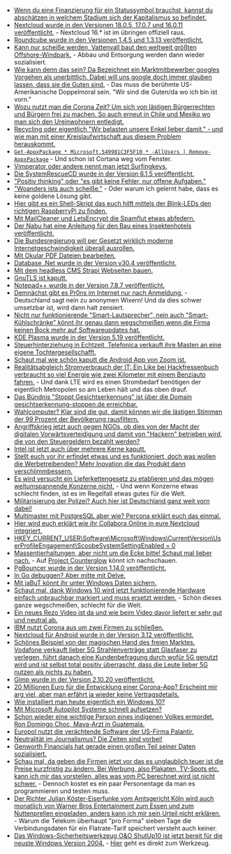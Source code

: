 * [Wenn du eine Finanzierung für ein Statussymbol brauchst, kannst du abschätzen in welchem Stadium sich der Kapitalismus so befindet.](https://www.golem.de/news/finanzierung-per-apple-card-ipads-und-macs-sollen-monatlich-abbezahlt-werden-2006-148943-rss.html)
* [Nextcloud wurde in den Versionen 18.0.5, 17.0.7 und 16.0.11 veröffentlicht.](https://nextcloud.com/blog/minor-releases-18-0-5-17-0-7-and-16-0-11-are-here-end-of-support-for-16/) - Nextcloud 16.* ist im übringen offiziell raus.
* [Roundcube wurde in den Versionen 1.4.5 und 1.3.13 veröffentlicht.](https://roundcube.net/news/2020/06/07/updates-1.4.6-and-1.3.13-released)
* [Kann nur scheiße werden, Vattenvall baut den weltweit größten Offshore-Windpark.](https://www.sonnenseite.com/de/wirtschaft/vattenfall-baut-weltweit-grten-offshore-windpark.html) - Abbau und Entsorgung werden dann wieder sozialisiert.
* [Wie kann denn das sein? Da Bezeichnet ein Marktmitbewerber googles Vorgehen als unerbittlich. Dabei will uns google doch immer glauben lassen, dass sie die Guten sind.](https://www.golem.de/news/ren-zhengfei-huawei-chef-fuer-ruecksichtloses-vorgehen-nach-googles-vorbild-2006-148954.html) - Das muss die berühmte US-Amerikanische Doppelmoral sein. "Wir sind die Guten/da wo ich bin ist vorn."
* [Wozu nutzt man die Corona Zeit? Um sich von lästigen Bürgerrechten und Bürgern frei zu machen. So auch erneut in Chile und Mexiko wo man sich den Ureinwohnern entledigt.](https://netzfrauen.org/2020/06/08/chile-9/)
* [Recycling oder eigentlich "Wir belasten unsere Enkel lieber damit." - und wie man mit einer Kreislaufwirtschaft aus diesem Problem herauskommt.](https://www.sonnenseite.com/de/wirtschaft/kreislaufwirtschaft-ein-kosystemrelevantes-update-ist-verfgbar.html)
* [`Get-AppxPackage * Microsoft.549981C3F5F10 * -AllUsers | Remove-AppxPackage`](https://www.bleepingcomputer.com/news/microsoft/how-to-uninstall-cortana-in-windows-10-2004/) - Und schon ist Cortana weg vom Fenster.
* [Vimperator oder andere nennt man jetzt Surfingkeys.](https://www.ghacks.net/2020/06/08/add-a-ton-of-keyboard-shortcuts-to-firefox-and-chrome-with-surfingkeys/)
* [Die SystemRescueCD wurde in der Version 6.1.5 veröffentlicht.](https://www.planet3dnow.de/cms/56173-systemrescuecd-6-1-5/)
* ["Positiv thinking" oder "es gibt keine Fehler, nur offene Aufgaben."](https://almad.blog/essays/no-bugs-just-todos/)
* ["Woanders ists auch scheiße."](https://www.aleksandra.codes/tech-content-consumer) - Oder warum ich gelernt habe, dass es keine goldene Lösung gibt.
* [Hier gibt es ein Shell-Skript das euch hilft mittels der Blink-LEDs den richtigen RaspberryPi zu finden.](https://opensource.com/article/20/6/find-raspberry-pi)
* [Mit MailCleaner und LetsEncrypt die Spamflut etwas abfedern.](https://opensource.com/article/20/6/secure-open-source-antispam)
* [Der Nabu hat eine Anleitung für den Bau eines Insektenhotels veröffentlicht.](https://www.nabu.de/tiere-und-pflanzen/insekten-und-spinnen/insekten-helfen/00959.html)
* [Die Bundesregierung will per Gesetzt wirklich moderne Internetgeschwindigkeit überall ausrollen.](https://netzpolitik.org/2020/so-soll-das-recht-auf-schnelle-internetanschluesse-aussehen/)
* [Mit Okular PDF Dateien bearbeiten.](https://okular.kde.org/)
* [Database .Net wurde in der Version v30.4 veröffentlicht.](https://www.postgresql.org/about/news/2043/)
* [Mit dem headless CMS Strapi Webseiten bauen.](https://strapi.io/)
* [GnuTLS ist kaputt.](https://blog.fefe.de/?ts=a02055d9)
* [Notepad++ wurde in der Version 7.8.7 veröffentlicht.](https://www.planet3dnow.de/cms/56309-notepad-7-8-7/)
* [Demnächst gibt es Pr0ns im Internet nur nach Anmeldung.](https://www.golem.de/news/jugendschutz-websperren-gegen-pornoseiten-ruecken-naeher-2006-148976.html) - Deutschland sagt nein zu anonymen Wixern! Und da dies schwer umsetzbar ist, wird dann halt zensiert.
* [Nicht nur funktionierende "Smart-Lautsprecher", nein auch "Smart-Kühlschränke" könnt ihr genau dann wegschmeißen wenn die Firma keinen Bock mehr auf Softwareupdates hat.](https://www.golem.de/news/smarte-kuehlschraenke-hersteller-verschweigen-support-dauer-2006-148974.html)
* [KDE Plasma wurde in der Version 5.19 veröffentlicht.](https://kde.org/announcements/plasma-5.19.0)
* [Steuerhinterziehung in Echtzeit, Telefonica verkauft ihre Masten an eine eigene Tochtergesellschafft.](https://www.golem.de/news/telxius-telefonica-deutschland-verkauft-ueber-10-000-mobilfunkmasten-2006-148983.html)
* [Schaut mal wie schön kaputt die Android App von Zoom ist.](https://www.kuketz-blog.de/zoom-analyse-des-datensendeverhaltens-der-android-app/)
* [Realitätsabgleich Stromverbrauch der IT: Ein Like bei Hackfressenbuch verbraucht so viel Energie wie zwei Kilometer mit einem Benziauto fahren.](https://www.heise.de/tp/features/Stromfresser-Internet-4776573.html) - Und dank LTE wird es einen Strombedarf benötigen der eigentlich Metropolen so am Leben hält und das oben drauf.
* [Das Bündnis "Stoppt Gesichtserkennung" ist über die Domain gesichtserkennung-stoppen.de erreichbar.](https://www.gesichtserkennung-stoppen.de/)
* [Wahlcomputer? Klar sind die gut, damit können wir die lästigen Stimmen der 99 Prozent der Bevölkerung rausfiltern.](https://blog.fefe.de/?ts=a01e49ad)
* [Angriffskrieg jetzt auch gegen NGOs, ob dies von der Macht der digitalen Vorwärtsverteidigung und damit von "Hackern" betrieben wird, die von den Steuergeldern bezahlt werden?](https://blog.fefe.de/?ts=a01e443a)
* [Intel ist jetzt auch über mehrere Kerne kaputt.](https://www.golem.de/news/sicherheitsluecken-sgaxe-crosstalk-und-me-luecken-in-intel-cpus-2006-149000.html)
* [Stellt euch vor ihr erfindet etwas und es funktioniert, doch was wollen die Werbetreibenden? Mehr Inovation die das Produkt dann verschlimmbessern.](https://www.golem.de/news/surface-book-3-im-test-microsofts-alleskoenner-braucht-einen-neuen-anstrich-2006-148989-3.html)
* [Es wird versucht ein Lieferkettengesetz zu etablieren und das mögen weltumspannende Konzerne nicht.](https://verfassungsblog.de/die-haftung-von-zertifizierungs-und-pruefunternehmen-als-gebotener-bestandteil-eines-effektiven-lieferkettengesetzes/) - Und wenn Konzerne etwas schlecht finden, ist es im Regelfall etwas gutes für die Welt.
* [Militarisierung der Polizei? Auch hier ist Deutschland ganz weit vorn dabei!](https://netzpolitik.org/2020/klage-gegen-geheimhaltung-von-polizeipanzern/)
* [Multimaster mit PostgreSQL aber wie? Percona erklärt euch das einmal.](https://www.percona.com/blog/2020/06/09/multi-master-replication-solutions-for-postgresql/)
* [Hier wird euch erklärt wie ihr Collabora Online in eure Nextcloud integriert.](https://nextcloud.com/blog/how-to-install-collabora-online-in-nextcloud-hub/)
* [HKEY_CURRENT_USER\Software\Microsoft\Windows\CurrentVersion\UserProfileEngagement\ScoobeSystemSettingEnabled = 0](https://www.golem.de/news/microsoft-windows-10-verwirrt-mit-pop-up-fenster-2006-149028.html)
* [Massentierhaltungen, aber nicht um die Ecke bitte! Schaut mal lieber nach.](https://netzfrauen.org/2020/06/11/animals-10/) - Auf [Project Counterglow](https://www.counterglow.org/) könnt ich nachschauen.
* [PgBouncer wurde in der Version 1.14.0 veröffentlicht.](https://www.postgresql.org/about/news/2045/)
* [In Go debuggen? Aber mitte mit Delve.](https://opensource.com/article/20/6/debug-go-delve)
* [Mit jaBuT könnt ihr unter Windows Daten sichern.](https://www.ghacks.net/2020/06/11/jabut-is-a-freeware-file-backup-program-for-windows/)
* [Schaut mal, dank Windows 10 wird jetzt funktionierende Hardware einfach unbrauchbar markiert und muss ersetzt werden.](https://www.bleepingcomputer.com/news/microsoft/windows-10-2004-dell-and-lenovo-publish-list-of-compatible-devices/) - Schön dieses ganze wegschmeißen, schlecht für die Welt.
* [Ein neues Rezo Video ist da und wie beim Video davor liefert er sehr gut und neutral ab.](https://weltnetz.tv/story/2355-verkackt-es-nicht-die-zerstoerung-der-presse)
* [IBM nutzt Corona aus um zwei Firmen zu schließen.](https://www.golem.de/news/helpdesk-ibm-aiws-feuert-80-prozent-der-beschaeftigten-in-deutschland-2006-149018.html)
* [Nextcloud für Android wurde in der Version 3.12 veröffentlicht.](https://nextcloud.com/blog/nextcloud-for-android-3-12-brings-expiration-date-for-shares-circles-support-and-over-120-other-improvements/)
* [Schönes Beispiel von der magischen Hand des freien Marktes. Vodafone verkauft lieber 5G Strahlenverträge statt Glasfaser zu verlegen, führt danach eine Kundenbefragung durch wofür 5G genutzt wird und ist selbst total positiv überrascht, dass die Leute lieber 5G nutzen als nichts zu haben.](https://www.golem.de/news/vodafone-5g-als-ersatz-fuer-langsame-dsl-leitung-2006-149035.html)
* [Gimp wurde in der Version 2.10.20 veröffentlicht.](https://www.phoronix.com/scan.php?page=news_item&px=GIMP-2.10.20-Released)
* [20 Millionen Euro für die Entwicklung einer Corona-App? Erscheint mir arg viel, aber man erfährt ja wieder keine Vertragsdetails.](https://www.golem.de/news/bundesregierung-entwicklung-von-corona-app-kostet-20-millionen-euro-2006-149033.html)
* [Wie installiert man heute eigentlich ein Windows 10?](https://4sysops.com/archives/microsoft-modern-desktop/)
* [Mit Microsoft Autopilot Systeme schnell aufsetzen?](https://docs.microsoft.com/en-us/windows/deployment/windows-autopilot/windows-autopilot)
* [Schon wieder eine wichtige Person eines indigenen Volkes ermordet. Ron Domingo Choc, Maya-Arzt in Guatemala.](https://netzfrauen.org/2020/06/11/guatemala-6/)
* [Europol nutzt die verächtende Software der US-Firma Palantir.](https://netzpolitik.org/2020/europol-nutzt-palantir/)
* [Neutralität im Journalismus? Die Zeiten sind vorbei!](https://tuxproject.de/blog/2020/06/medienkritik-in-kuerze-reicht-jetzt-auch/)
* [Genworth Financials hat gerade einen großen Teil seiner Daten sozialisiert.](https://www.bleepingcomputer.com/news/security/fortune-500-insurance-firm-genworth-discloses-data-breach/)
* [Schau mal, da geben die Firmen jetzt vor das es unglaublich teuer ist die Preise kurzfristig zu ändern. Bei Werbung, also Plakaten, TV-Spots etc. kann ich mir das vorstellen, alles was vom PC berechnet wird ist nicht schwer.](https://www.golem.de/news/netzbetreiber-mehrwertsteuersenkung-bringt-internetkunden-fast-nichts-2006-149059.html) - Dennoch kostet es ein paar Personentage da man es programmieren und testen muss.
* [Der Richter Julian Köster-Eiserfunke vom Amtsgericht Köln wird auch monatlich von Warner Bros Entertainment zum Essen und zum Nuttenprellen eingeladen, anders kann ich mir sein Urteil nicht erklären.](https://www.golem.de/news/warner-bros-entertainment-alte-mutter-von-freifunker-wegen-filesharing-verurteilt-2006-149063.html) - Warum die Telekom überhaupt "pro Forma" sieben Tage die Verbindungsdaten für ein Flatrate-Tarif speichert versteht auch keiner.
* [Das Windows-Sicherheitswerkzeug O&O ShutUp10 ist jetzt bereit für die neuste Windows Version 2004.](https://www.ghacks.net/2020/06/12/windows-privacy-tool-oo-shutup10-is-ready-for-windows-10-version-2004/) - [Hier](https://www.oo-software.com/en/shutup10) geht es direkt zum Werkzeug.
